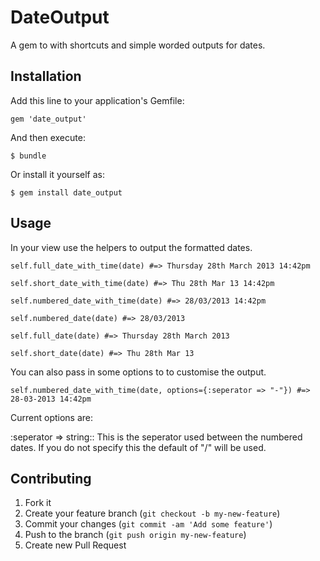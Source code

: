 # DateOutput

A gem to with shortcuts and simple worded outputs for dates.

## Installation

Add this line to your application's Gemfile:

    gem 'date_output'

And then execute:

    $ bundle

Or install it yourself as:

    $ gem install date_output

## Usage

In your view use the helpers to output the formatted dates.
	
	self.full_date_with_time(date) #=> Thursday 28th March 2013 14:42pm
	
	self.short_date_with_time(date) #=> Thu 28th Mar 13 14:42pm
	  
	self.numbered_date_with_time(date) #=> 28/03/2013 14:42pm
	   
	self.numbered_date(date) #=> 28/03/2013
	  
	self.full_date(date) #=> Thursday 28th March 2013
	  
	self.short_date(date) #=> Thu 28th Mar 13
	
You can also pass in some options to to customise the output.

	self.numbered_date_with_time(date, options={:seperator => "-"}) #=> 28-03-2013 14:42pm
	
Current options are:
	
:seperator => string::  This is the seperator used between the numbered dates.  If you do not specify this the default of "/" will be used.

## Contributing

1. Fork it
2. Create your feature branch (`git checkout -b my-new-feature`)
3. Commit your changes (`git commit -am 'Add some feature'`)
4. Push to the branch (`git push origin my-new-feature`)
5. Create new Pull Request
